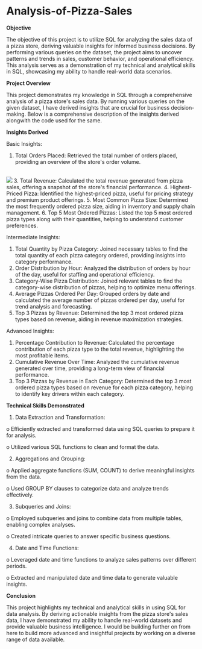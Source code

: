 # Analysis-of-Pizza-Sales
**Objective**

The objective of this project is to utilize SQL for analyzing the sales data of a pizza store, deriving valuable insights for informed business decisions. By performing various queries on the dataset, the project aims to uncover patterns and trends in sales, customer behavior, and operational efficiency. This analysis serves as a demonstration of my technical and analytical skills in SQL, showcasing my ability to handle real-world data scenarios.

**Project Overview**

This project demonstrates my knowledge in SQL through a comprehensive analysis of a pizza store's sales data. By running various queries on the given dataset, I have derived insights that are crucial for business decision-making. Below is a comprehensive description of the insights derived alongwith the code used for the same.

**Insights Derived**

Basic Insights:
1.	Total Orders Placed: Retrieved the total number of orders placed, providing an overview of the store's order volume.
   <br>
   <img src = “_” width = _ height =_>
3.	Total Revenue: Calculated the total revenue generated from pizza sales, offering a snapshot of the store's financial performance.
4.	Highest-Priced Pizza: Identified the highest-priced pizza, useful for pricing strategy and premium product offerings.
5.	Most Common Pizza Size: Determined the most frequently ordered pizza size, aiding in inventory and supply chain management.
6.	Top 5 Most Ordered Pizzas: Listed the top 5 most ordered pizza types along with their quantities, helping to understand customer preferences.
   
Intermediate Insights:
1.	Total Quantity by Pizza Category: Joined necessary tables to find the total quantity of each pizza category ordered, providing insights into category performance.
2.	Order Distribution by Hour: Analyzed the distribution of orders by hour of the day, useful for staffing and operational efficiency.
3.	Category-Wise Pizza Distribution: Joined relevant tables to find the category-wise distribution of pizzas, helping to optimize menu offerings.
4.	Average Pizzas Ordered Per Day: Grouped orders by date and calculated the average number of pizzas ordered per day, useful for trend analysis and forecasting.
5.	Top 3 Pizzas by Revenue: Determined the top 3 most ordered pizza types based on revenue, aiding in revenue maximization strategies.
   
Advanced Insights:
1.	Percentage Contribution to Revenue: Calculated the percentage contribution of each pizza type to the total revenue, highlighting the most profitable items.
2.	Cumulative Revenue Over Time: Analyzed the cumulative revenue generated over time, providing a long-term view of financial performance.
3.	Top 3 Pizzas by Revenue in Each Category: Determined the top 3 most ordered pizza types based on revenue for each pizza category, helping to identify key drivers within each category.
   
**Technical Skills Demonstrated**

1.	Data Extraction and Transformation:

   o	Efficiently extracted and transformed data using SQL queries to prepare it for analysis.
  
   o	Utilized various SQL functions to clean and format the data.
  
2.	Aggregations and Grouping:

   o	Applied aggregate functions (SUM, COUNT) to derive meaningful insights from the data.
  
   o	Used GROUP BY clauses to categorize data and analyze trends effectively.
  
3.	Subqueries and Joins:

   o	Employed subqueries and joins to combine data from multiple tables, enabling complex analyses.
  
   o	Created intricate queries to answer specific business questions.
  
4.	Date and Time Functions:

   o	Leveraged date and time functions to analyze sales patterns over different periods.
  
   o	Extracted and manipulated date and time data to generate valuable insights.
  
**Conclusion**

This project highlights my technical and analytical skills in using SQL for data analysis. By deriving actionable insights from the pizza store's sales data, I have demonstrated my ability to handle real-world datasets and provide valuable business intelligence. I would be building further on from here to build more advanced and insightful projects by working on a diverse range of data available.
